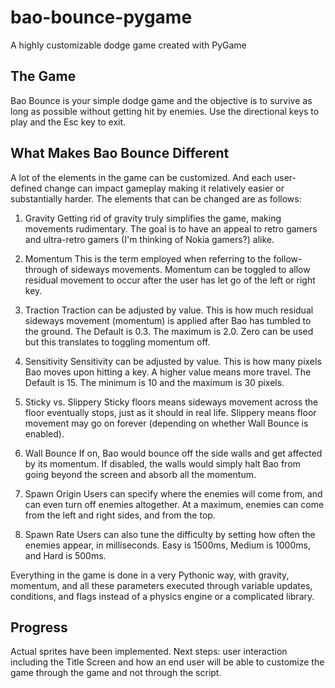 # bao-bounce-pygame
A highly customizable dodge game created with PyGame

The Game
--------
Bao Bounce is your simple dodge game and the objective is to survive as long as possible without getting hit by enemies. Use the directional keys to play and the Esc key to exit.

What Makes Bao Bounce Different
-------------------------------
A lot of the elements in the game can be customized. And each user-defined change can impact gameplay making it relatively easier or substantially harder. The elements that can be changed are as follows:

1. Gravity
Getting rid of gravity truly simplifies the game, making movements rudimentary. The goal is to have an appeal to retro gamers and ultra-retro gamers (I'm thinking of Nokia gamers?) alike.

2. Momentum
This is the term employed when referring to the follow-through of sideways movements. Momentum can be toggled to allow residual movement to occur after the user has let go of the left or right key.

3. Traction
Traction can be adjusted by value. This is how much residual sideways movement (momentum) is applied after Bao has tumbled to the ground. The Default is 0.3. The maximum is 2.0. Zero can be used but this translates to toggling momentum off.

4. Sensitivity
Sensitivity can be adjusted by value. This is how many pixels Bao moves upon hitting a key. A higher value means more travel. The Default is 15. The minimum is 10 and the maximum is 30 pixels.

5. Sticky vs. Slippery
Sticky floors means sideways movement across the floor eventually stops, just as it should in real life. Slippery means floor movement may go on forever (depending on whether Wall Bounce is enabled).

6. Wall Bounce
If on, Bao would bounce off the side walls and get affected by its momentum. If disabled, the walls would simply halt Bao from going beyond the screen and absorb all the momentum.

7. Spawn Origin
Users can specify where the enemies will come from, and can even turn off enemies altogether. At a maximum, enemies can come from the left and right sides, and from the top.

8. Spawn Rate
Users can also tune the difficulty by setting how often the enemies appear, in milliseconds. Easy is 1500ms, Medium is 1000ms, and Hard is 500ms.

Everything in the game is done in a very Pythonic way, with gravity, momentum, and all these parameters executed through variable updates, conditions, and flags instead of a physics engine or a complicated library.

Progress
--------
Actual sprites have been implemented. Next steps: user interaction including the Title Screen and how an end user will be able to customize the game through the game and not through the script.
